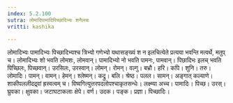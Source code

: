 ```yaml
---
index: 5.2.100
sutra: लोमादिपामादिपिच्छादिभ्यः शनैलचः
vritti: kashika

---
```

लोमादिभ्यः पामादिभ्यः पिच्छादिभ्यश्च त्रिभ्यो गणेभ्यो यथासङ्ख्यं श न इलचित्येते प्रत्यया भवन्ति मत्वर्थे, मतुप् च। लोमादिभ्यः शो भवति लोमशः, लोमवान्। पामादिभ्यो नो भवति पामनः, पामवान्। पिछादिभः इलच् भवति पिच्छिलः, पिच्छवान्। उरसिलः, उरस्वान्। लोमन्। रोमन्। वल्गु। बभ्रौ। हरि। कपि। शुनि। तरु। लोमादिः। पामन्। वामन्। हेमन्। श्लेष्मन्। कद्रु। बलि। श्रेष्ठ। पलल। सामन्। अङ्गात् कल्याणे। शाकीपललीदद्र्वां ह्रस्वत्वम् च। विष्वगित्युत्तरपदलोपश्चाकृतसन्धेः। लक्ष्म्या अच्च। पामादिः। पिच्छ। उरस्। घ्रुवका। क्षुवका। जटाघटाकलाः क्षेपे। वर्ण। उदक। पङ्क। प्रज्ञा। पिच्छादिः।